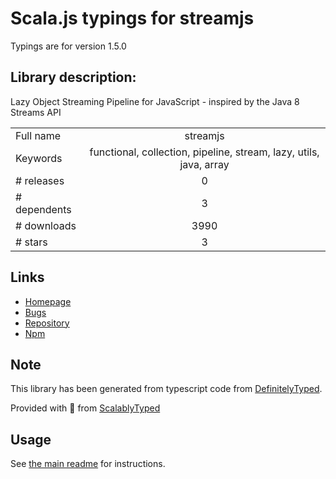
# Scala.js typings for streamjs

Typings are for version 1.5.0

## Library description:
Lazy Object Streaming Pipeline for JavaScript - inspired by the Java 8 Streams API

|                    |                 |
| ------------------ | :-------------: |
| Full name          | streamjs |
| Keywords           | functional, collection, pipeline, stream, lazy, utils, java, array |
| # releases         | 0 |
| # dependents       | 3 |
| # downloads        | 3990 |
| # stars            | 3 |

## Links
- [Homepage](https://github.com/winterbe/streamjs)
- [Bugs](https://github.com/winterbe/streamjs/issues)
- [Repository](https://github.com/winterbe/streamjs)
- [Npm](https://www.npmjs.com/package/streamjs)
    


## Note
This library has been generated from typescript code from [DefinitelyTyped](https://definitelytyped.org).

Provided with :purple_heart: from [ScalablyTyped](https://github.com/oyvindberg/ScalablyTyped)

## Usage
See [the main readme](../../readme.md) for instructions.


